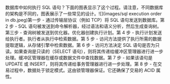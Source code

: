 数据库中如何执行 SQL 语句？下面的图表显示了这个过程。请注意，不同数据库的架构是不同的，图表展示了一些常见的设计。![](images/sql execution order in db.jpeg)第一步 - 通过传输层协议（例如 TCP）将 SQL 语句发送到数据库。第 2 步 - SQL 语句被发送到命令解析器，经过语法和语义分析，然后生成查询树。第三步 - 查询树被发送到优化器。优化器创建执行计划。第 4 步 - 执行计划发送给执行者。执行者从执行中检索数据。第 5 步 - 访问方法提供了执行所需的数据提取逻辑，从存储引擎中检索数据。第 6 步 - 访问方法决定 SQL 语句是否为只读。如果查询是只读的（SELECT 语句），则将其传递给缓冲区管理器进行进一步处理。缓冲区管理器在缓存或数据文件中查找数据。第 7 步 - 如果该语句是 UPDATE 或 INSERT，则将其传递给事务管理器进行进一步处理。第 8 步 - 在交易过程中，数据处于锁定模式。这由锁管理器保证。它还确保了交易的 ACID 属性。